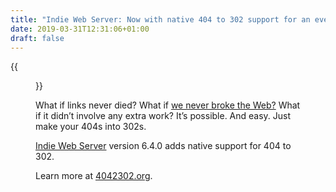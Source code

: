 ```yaml
---
title: "Indie Web Server: Now with native 404 to 302 support for an evergreen web"
date: 2019-03-31T12:31:06+01:00
draft: false
---
```


{{<figure src="4042302.png" alt="404 → 302: A simple gesture for an evergreen Web." caption="Seamlessly handle links to earlier versions of your sites.">}}

What if links never died? What if [we never broke the Web?](https://www.w3.org/Provider/Style/URI) What if it didn’t involve any extra work? It’s possible. And easy. Just make your 404s into 302s.

[Indie Web Server](https://source.ind.ie/hypha/tools/web-server) version 6.4.0 adds native support for 404 to 302.

Learn more at [4042302.org](https://4042302.org).
